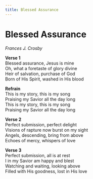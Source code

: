 ```yaml
---
title: Blessed Assurance
---
```


# Blessed Assurance

_Frances J. Crosby_

**Verse 1**  
Blessed assurance, Jesus is mine  
Oh, what a foretaste of glory divine  
Heir of salvation, purchase of God  
Born of His Spirit, washed in His blood  

**Refrain**  
This is my story, this is my song  
Praising my Savior all the day long  
This is my story, this is my song  
Praising my Savior all the day long  

**Verse 2**  
Perfect submission, perfect delight  
Visions of rapture now burst on my sight  
Angels, descending, bring from above  
Echoes of mercy, whispers of love  

**Verse 3**   
Perfect submission, all is at rest  
I in my Savior am happy and blest  
Watching and waiting, looking above  
Filled with His goodness, lost in His love   


